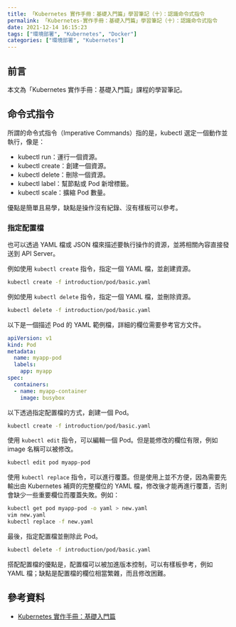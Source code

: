 ```yaml
---
title: 「Kubernetes 實作手冊：基礎入門篇」學習筆記（十）：認識命令式指令
permalink: 「Kubernetes-實作手冊：基礎入門篇」學習筆記（十）：認識命令式指令
date: 2021-12-14 16:15:23
tags: ["環境部署", "Kubernetes", "Docker"]
categories: ["環境部署", "Kubernetes"]
---
```


## 前言

本文為「Kubernetes 實作手冊：基礎入門篇」課程的學習筆記。

## 命令式指令

所謂的命令式指令（Imperative Commands）指的是，kubectl 選定一個動作並執行，像是：

- kubectl run：運行一個資源。
- kubectl create：創建一個資源。
- kubectl delete：刪除一個資源。
- kubectl label：幫節點或 Pod 新增標籤。
- kubectl scale：擴縮 Pod 數量。

優點是簡單且易學，缺點是操作沒有紀錄、沒有樣板可以參考。

### 指定配置檔

也可以透過 YAML 檔或 JSON 檔來描述要執行操作的資源，並將相關內容直接發送到 API Server。

例如使用 `kubectl create` 指令，指定一個 YAML 檔，並創建資源。

```BASH
kubectl create -f introduction/pod/basic.yaml
```

例如使用 `kubectl delete` 指令，指定一個 YAML 檔，並刪除資源。

```BASH
kubectl delete -f introduction/pod/basic.yaml
```

以下是一個描述 Pod 的 YAML 範例檔，詳細的欄位需要參考官方文件。

```YAML
apiVersion: v1
kind: Pod
metadata:
  name: myapp-pod
  labels:
    app: myapp
spec:
  containers:
  - name: myapp-container
    image: busybox
```

以下透過指定配置檔的方式，創建一個 Pod。

```BASH
kubectl create -f introduction/pod/basic.yaml
```

使用 `kubectl edit` 指令，可以編輯一個 Pod。但是能修改的欄位有限，例如 image 名稱可以被修改。

```BASH
kubectl edit pod myapp-pod
```

使用 `kubectl replace` 指令，可以進行覆蓋。但是使用上並不方便，因為需要先輸出由 Kubernetes 補齊的完整欄位的 YAML 檔，修改後才能再進行覆蓋，否則會缺少一些重要欄位而覆蓋失敗。例如：

```BASH
kubectl get pod myapp-pod -o yaml > new.yaml
vim new.yaml
kubectl replace -f new.yaml
```

最後，指定配置檔並刪除此 Pod。

```BASH
kubectl delete -f introduction/pod/basic.yaml
```

搭配配置檔的優點是，配置檔可以被加進版本控制，可以有樣板參考，例如 YAML 檔；缺點是配置檔的欄位相當繁雜，而且修改困難。

## 參考資料

- [Kubernetes 實作手冊：基礎入門篇](https://hiskio.com/courses/349/about)
